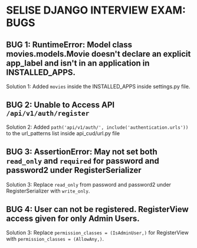 # SELISE DJANGO INTERVIEW EXAM: BUGS

## BUG 1: RuntimeError: Model class movies.models.Movie doesn't declare an explicit app_label and isn't in an application in INSTALLED_APPS.

Solution 1: Added `movies` inside the INSTALLED_APPS inside settings.py file.


## BUG 2: Unable to Access API `/api/v1/auth/register`

Solution 2: Added `path('api/v1/auth/', include('authentication.urls'))` to the url_patterns list inside api_cud/url.py file


## BUG 3: AssertionError: May not set both `read_only` and `required` for password  and password2 under RegisterSerializer

Solution 3: Replace `read_only` from password and password2 under RegisterSerializer with `write_only`.

## BUG 4: User can not be registered.  RegisterView access given for only Admin Users.

Solution 3: Replace `permission_classes = (IsAdminUser,)` for RegisterView with `permission_classes = (AllowAny,)`.